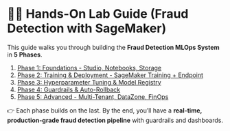 # 🧑‍🏫 Hands-On Lab Guide (Fraud Detection with SageMaker)

This guide walks you through building the **Fraud Detection MLOps System** in **5 Phases**.

1. [Phase 1: Foundations - Studio, Notebooks, Storage](./Phase1_Foundations.md)  
2. [Phase 2: Training & Deployment - SageMaker Training + Endpoint](./Phase2_Training_Deployment.md)  
3. [Phase 3: Hyperparameter Tuning & Model Registry](./Phase3_HPO_ModelRegistry.md)  
4. [Phase 4: Guardrails & Auto-Rollback](./Phase4_Guardrails_Rollback.md)  
5. [Phase 5: Advanced - Multi-Tenant, DataZone, FinOps](./Phase5_Advanced_MultiTenant.md)  

👉 Each phase builds on the last. By the end, you’ll have a **real-time, production-grade fraud detection pipeline** with guardrails and dashboards.
